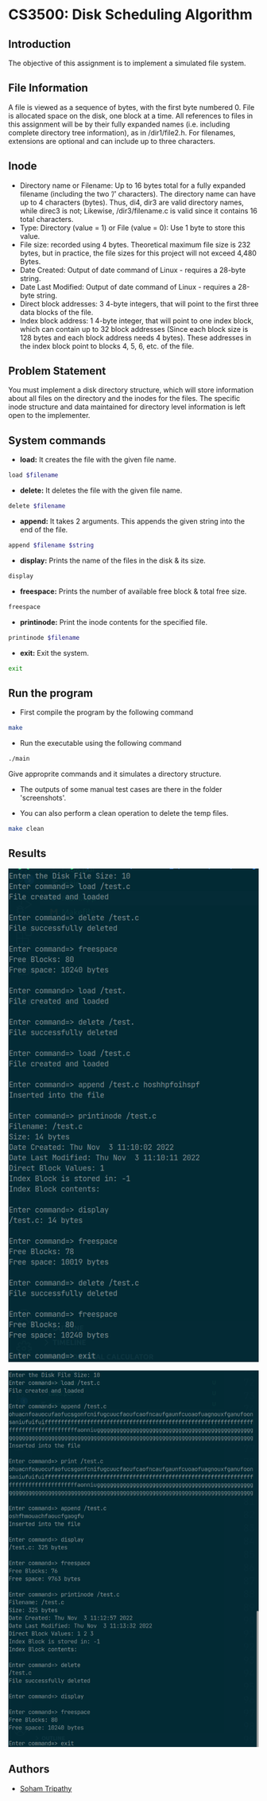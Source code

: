 # CS3500: Disk Scheduling Algorithm

## Introduction

The objective of this assignment is to implement a simulated file system.

## File Information

A file is viewed as a sequence of bytes, with the first byte numbered 0. File is allocated
space on the disk, one block at a time. All references to files in this assignment will be by their fully
expanded names (i.e. including complete directory tree information), as in /dir1/file2.h. For filenames,
extensions are optional and can include up to three characters.

## Inode

- Directory name or Filename: Up to 16 bytes total for a fully expanded filename (including the
two ’/’ characters). The directory name can have up to 4 characters (bytes).
Thus, di4, dir3 are valid directory names, while direc3 is not; Likewise, /dir3/filename.c is valid
since it contains 16 total characters.
- Type: Directory (value = 1) or File (value = 0): Use 1 byte to store this value.
- File size: recorded using 4 bytes. Theoretical maximum file size is 232 bytes, but in practice, the
file sizes for this project will not exceed 4,480 Bytes.
- Date Created: Output of date command of Linux - requires a 28-byte string.
- Date Last Modified: Output of date command of Linux - requires a 28-byte string.
- Direct block addresses: 3 4-byte integers, that will point to the first three data blocks of the file.
- Index block address: 1 4-byte integer, that will point to one index block, which can contain up to
32 block addresses (Since each block size is 128 bytes and each block address needs 4 bytes).
These addresses in the index block point to blocks 4, 5, 6, etc. of the file.

## Problem Statement

You must implement a disk directory structure, which will store information about all files on the
directory and the inodes for the files. The specific inode structure and data maintained for directory
level information is left open to the implementer.

## System commands

- **load:** It creates the file with the given file name.

```bash
load $filename
```

- **delete:** It deletes the file with the given file name.

```bash
delete $filename
```

- **append:** It takes 2 arguments. This appends the given string into the end of the file.

```bash
append $filename $string
```

- **display:** Prints the name of the files in the disk & its size.

```bash
display
```

- **freespace:** Prints the number of available free block & total free size.

```bash
freespace
```

- **printinode:** Print the inode contents for the specified file.

```bash
printinode $filename
```

- **exit:** Exit the system.

```bash
exit
```

## Run the program

- First compile the program by the following command

```bash
make
```

- Run the executable using the following command

```bash
./main
```

Give approprite commands and it simulates a directory structure.

- The outputs of some manual test cases are there in the folder 'screenshots'.

- You can also perform a clean operation to delete the temp files.

```bash
make clean
```

## Results

![Test1](screenshots/Screenshot%20from%202022-11-03%2011-11-57.png)

![Test2](screenshots/Screenshot%20from%202022-11-03%2011-15-30.png)

## Authors

- [Soham Tripathy](https://www.github.com/Archaic-Mage)

